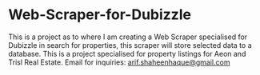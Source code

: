 # Web-Scraper-for-Dubizzle
This is a project as to where I am creating a Web Scraper specialised for Dubizzle in search for properties, this scraper will store selected data to a database.
This is a project specialised for property listings for Aeon and Trisl Real Estate.
Email for inquiries: arif.shaheenhaque@gmail.com

